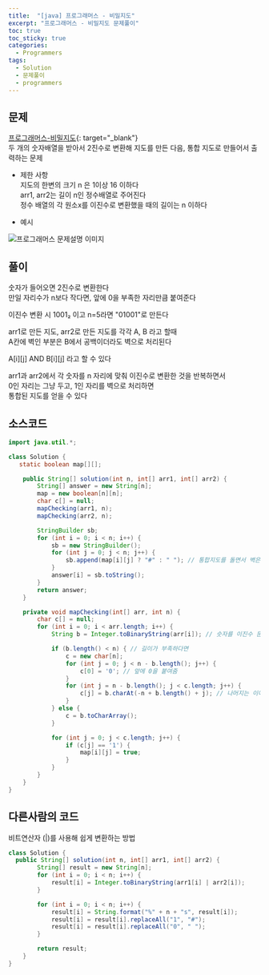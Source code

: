 ```yaml
---
title:  "[java] 프로그래머스 - 비밀지도"
excerpt: "프로그래머스 - 비밀지도 문제풀이"
toc: true
toc_sticky: true
categories:
  - Programmers
tags:
  - Solution
  - 문제풀이
  - programmers
---
```

## 문제  
[프로그래머스-비밀지도](https://programmers.co.kr/learn/courses/30/lessons/17681?language=java){: target="_blank"}  
두 개의 숫자배열을 받아서 2진수로 변환해 지도를 만든 다음, 통합 지도로 만들어서 출력하는 문제  


* 제한 사항  
지도의 한변의 크기 n 은 1이상 16 이하다  
arr1, arr2는 길이 n인 정수배열로 주어진다  
정수 배열의 각 원소x를 이진수로 변환했을 때의 길이는 n 이하다  


* 예시  


![프로그래머스 문제설명 이미지](http://t1.kakaocdn.net/welcome2018/secret8.png)  



## 풀이  
숫자가 들어오면 2진수로 변환한다  
만일 자리수가 n보다 작다면, 앞에 0을 부족한 자리만큼 붙여준다  


이진수 변환 시 1001₂ 이고 n=5라면 "01001"로 만든다  


arr1로 만든 지도, arr2로 만든 지도를 각각 A, B 라고 할때  
A칸에 벽인 부분은 B에서 공백이더라도 벽으로 처리된다  


A[i][j] AND B[i][j] 라고 할 수 있다  


arr1과 arr2에서 각 숫자를 n 자리에 맞춰 이진수로 변환한 것을 반복하면서  
0인 자리는 그냥 두고, 1인 자리를 벽으로 처리하면  
통합된 지도를 얻을 수 있다  

## 소스코드  

```java
import java.util.*;

class Solution {
   static boolean map[][];

	public String[] solution(int n, int[] arr1, int[] arr2) {
		String[] answer = new String[n];
		map = new boolean[n][n];
		char c[] = null;
		mapChecking(arr1, n);
		mapChecking(arr2, n);

		StringBuilder sb;
		for (int i = 0; i < n; i++) {
			sb = new StringBuilder();
			for (int j = 0; j < n; j++) {
				sb.append(map[i][j] ? "#" : " "); // 통합지도를 돌면서 벽은 #, 공백은 공백처리
			}
			answer[i] = sb.toString();
		}
		return answer;
	}

	private void mapChecking(int[] arr, int n) {
		char c[] = null;
		for (int i = 0; i < arr.length; i++) {
			String b = Integer.toBinaryString(arr[i]); // 숫자를 이진수 문자열로 만든다

			if (b.length() < n) { // 길이가 부족하다면
				c = new char[n];
				for (int j = 0; j < n - b.length(); j++) {
					c[0] = '0'; // 앞에 0을 붙여줌
				}
				for (int j = n - b.length(); j < c.length; j++) {
					c[j] = b.charAt(-n + b.length() + j); // 나머지는 이어서 붙여준다
				}
			} else {
				c = b.toCharArray();
			}

			for (int j = 0; j < c.length; j++) {
				if (c[j] == '1') {
					map[i][j] = true;
				}
			}
		}
	}
}
```

## 다른사람의 코드  
비트연산자 (|)를 사용해 쉽게 변환하는 방법  

```java
class Solution {
  public String[] solution(int n, int[] arr1, int[] arr2) {
        String[] result = new String[n];
        for (int i = 0; i < n; i++) {
            result[i] = Integer.toBinaryString(arr1[i] | arr2[i]);
        }

        for (int i = 0; i < n; i++) {
            result[i] = String.format("%" + n + "s", result[i]);
            result[i] = result[i].replaceAll("1", "#");
            result[i] = result[i].replaceAll("0", " ");
        }

        return result;
    }
}
```
